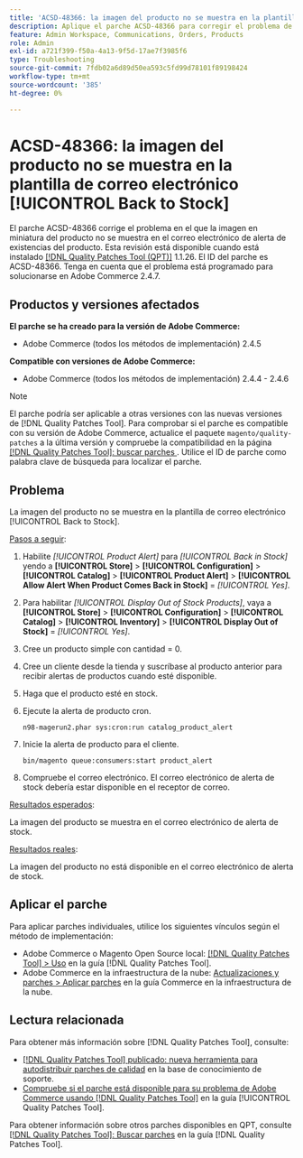 ```yaml
---
title: 'ACSD-48366: la imagen del producto no se muestra en la plantilla de correo electrónico [!UICONTROL Back to Stock]'
description: Aplique el parche ACSD-48366 para corregir el problema de Adobe Commerce en el que la imagen en miniatura del producto no se muestra en el correo electrónico de alerta de existencias del producto.
feature: Admin Workspace, Communications, Orders, Products
role: Admin
exl-id: a721f399-f50a-4a13-9f5d-17ae7f3985f6
type: Troubleshooting
source-git-commit: 7fdb02a6d89d50ea593c5fd99d78101f89198424
workflow-type: tm+mt
source-wordcount: '385'
ht-degree: 0%

---
```


# ACSD-48366: la imagen del producto no se muestra en la plantilla de correo electrónico [!UICONTROL Back to Stock]

El parche ACSD-48366 corrige el problema en el que la imagen en miniatura del producto no se muestra en el correo electrónico de alerta de existencias del producto. Esta revisión está disponible cuando está instalado [[!DNL Quality Patches Tool (QPT)]](https://experienceleague.adobe.com/en/docs/commerce-operations/tools/quality-patches-tool/quality-patches-tool-to-self-serve-quality-patches) 1.1.26. El ID del parche es ACSD-48366. Tenga en cuenta que el problema está programado para solucionarse en Adobe Commerce 2.4.7.

## Productos y versiones afectados

**El parche se ha creado para la versión de Adobe Commerce:**

* Adobe Commerce (todos los métodos de implementación) 2.4.5

**Compatible con versiones de Adobe Commerce:**

* Adobe Commerce (todos los métodos de implementación) 2.4.4 - 2.4.6

>[!NOTE]
>
>El parche podría ser aplicable a otras versiones con las nuevas versiones de [!DNL Quality Patches Tool]. Para comprobar si el parche es compatible con su versión de Adobe Commerce, actualice el paquete `magento/quality-patches` a la última versión y compruebe la compatibilidad en la página [[!DNL Quality Patches Tool]: buscar parches ](https://experienceleague.adobe.com/tools/commerce-quality-patches/index.html). Utilice el ID de parche como palabra clave de búsqueda para localizar el parche.

## Problema

La imagen del producto no se muestra en la plantilla de correo electrónico [!UICONTROL Back to Stock].

<u>Pasos a seguir</u>:

1. Habilite *[!UICONTROL Product Alert]* para *[!UICONTROL Back in Stock]* yendo a **[!UICONTROL Store]** > **[!UICONTROL Configuration]** > **[!UICONTROL Catalog]** > **[!UICONTROL Product Alert]** > **[!UICONTROL Allow Alert When Product Comes Back in Stock]** = *[!UICONTROL Yes]*.
1. Para habilitar *[!UICONTROL Display Out of Stock Products]*, vaya a **[!UICONTROL Store]** > **[!UICONTROL Configuration]** > **[!UICONTROL Catalog]** > **[!UICONTROL Inventory]** > **[!UICONTROL Display Out of Stock]** = *[!UICONTROL Yes]*.
1. Cree un producto simple con cantidad = 0.
1. Cree un cliente desde la tienda y suscríbase al producto anterior para recibir alertas de productos cuando esté disponible.
1. Haga que el producto esté en stock.
1. Ejecute la alerta de producto cron.

   ```
   n98-magerun2.phar sys:cron:run catalog_product_alert
   ```

1. Inicie la alerta de producto para el cliente.

   ```
   bin/magento queue:consumers:start product_alert
   ```

1. Compruebe el correo electrónico. El correo electrónico de alerta de stock debería estar disponible en el receptor de correo.

<u>Resultados esperados</u>:

La imagen del producto se muestra en el correo electrónico de alerta de stock.

<u>Resultados reales</u>:

La imagen del producto no está disponible en el correo electrónico de alerta de stock.

## Aplicar el parche

Para aplicar parches individuales, utilice los siguientes vínculos según el método de implementación:

* Adobe Commerce o Magento Open Source local: [[!DNL Quality Patches Tool] > Uso](/help/tools/quality-patches-tool/usage.md) en la guía [!DNL Quality Patches Tool].
* Adobe Commerce en la infraestructura de la nube: [Actualizaciones y parches > Aplicar parches](https://experienceleague.adobe.com/docs/commerce-cloud-service/user-guide/develop/upgrade/apply-patches.html) en la guía Commerce en la infraestructura de la nube.

## Lectura relacionada

Para obtener más información sobre [!DNL Quality Patches Tool], consulte:

* [[!DNL Quality Patches Tool] publicado: nueva herramienta para autodistribuir parches de calidad](https://experienceleague.adobe.com/en/docs/commerce-operations/tools/quality-patches-tool/quality-patches-tool-to-self-serve-quality-patches) en la base de conocimiento de soporte.
* [Compruebe si el parche está disponible para su problema de Adobe Commerce usando [!DNL Quality Patches Tool]](/help/tools/quality-patches-tool/patches-available-in-qpt/check-patch-for-magento-issue-with-magento-quality-patches.md) en la guía [!UICONTROL Quality Patches Tool].


Para obtener información sobre otros parches disponibles en QPT, consulte [[!DNL Quality Patches Tool]: Buscar parches](https://experienceleague.adobe.com/tools/commerce-quality-patches/index.html) en la guía [!DNL Quality Patches Tool].
